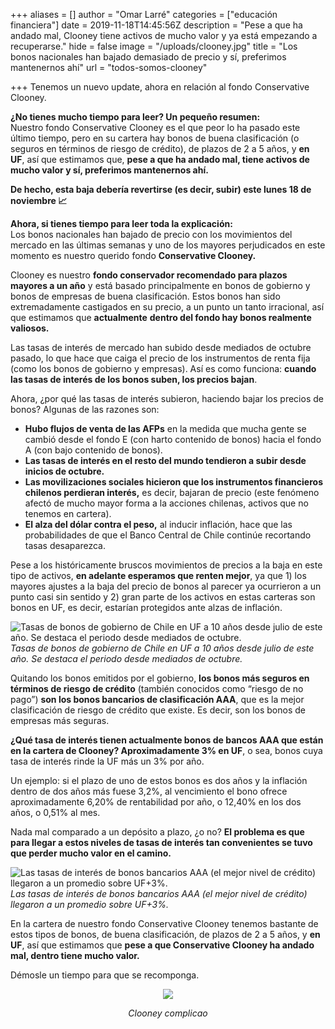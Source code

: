 +++
aliases = []
author = "Omar Larré"
categories = ["educación financiera"]
date = 2019-11-18T14:45:56Z
description = "Pese a que ha andado mal, Clooney tiene activos de mucho valor y ya está empezando a recuperarse."
hide = false
image = "/uploads/clooney.jpg"
title = "Los bonos nacionales han bajado demasiado de precio y sí, preferimos mantenernos ahí"
url = "todos-somos-clooney"

+++
Tenemos un nuevo update, ahora en relación al fondo Conservative Clooney.

**¿No tienes mucho tiempo para leer? Un pequeño resumen:**  
Nuestro fondo Conservative Clooney es el que peor lo ha pasado este último tiempo, pero en su cartera hay bonos de buena clasificación (o seguros en términos de riesgo de crédito), de plazos de 2 a 5 años, y **en UF**, así que estimamos que, **pese a que ha andado mal, tiene activos de mucho valor y sí, preferimos mantenernos ahí.**

**De hecho, esta baja debería revertirse (es decir, subir) este lunes 18 de noviembre 📈**

**Ahora, si tienes tiempo para leer toda la explicación:**  
Los bonos nacionales han bajado de precio con los movimientos del mercado en las últimas semanas y uno de los mayores perjudicados en este momento es nuestro querido fondo **Conservative Clooney.**

Clooney es nuestro **fondo conservador recomendado para plazos mayores a un año** y está basado principalmente en bonos de gobierno y bonos de empresas de buena clasificación. Estos bonos han sido extremadamente castigados en su precio, a un punto un tanto irracional, así que estimamos que **actualmente** **dentro del fondo hay bonos realmente valiosos.**

Las tasas de interés de mercado han subido desde mediados de octubre pasado, lo que hace que caiga el precio de los instrumentos de renta fija (como los bonos de gobierno y empresas). Así es como funciona: **cuando las tasas de interés de los bonos suben, los precios bajan**.

Ahora, ¿por qué las tasas de interés subieron, haciendo bajar los precios de bonos? Algunas de las razones son:

* **Hubo flujos de venta de las AFPs** en la medida que mucha gente se cambió desde el fondo E (con harto contenido de bonos) hacia el fondo A (con bajo contenido de bonos).
* **Las tasas de interés en el resto del mundo tendieron a subir desde inicios de octubre.**
* **Las movilizaciones sociales hicieron que los instrumentos financieros chilenos perdieran interés,** es decir, bajaran de precio (este fenómeno afectó de mucho mayor forma a la acciones chilenas, activos que no tenemos en cartera).
* **El alza del dólar contra el peso,** al inducir inflación, hace que las probabilidades de que el Banco Central de Chile continúe recortando tasas desaparezca.

Pese a los históricamente bruscos movimientos de precios a la baja en este tipo de activos, **en adelante esperamos que renten mejor**, ya que 1) los mayores ajustes a la baja del precio de bonos al parecer ya ocurrieron a un punto casi sin sentido y 2) gran parte de los activos en estas carteras son bonos en UF, es decir, estarían protegidos ante alzas de inflación.

​![Tasas de bonos de gobierno de Chile en UF a 10 años desde julio de este año. Se destaca el periodo desde mediados de octubre.](/uploads/BCU.png)_Tasas de bonos de gobierno de Chile en UF a 10 años desde julio de este año. Se destaca el periodo desde mediados de octubre._

Quitando los bonos emitidos por el gobierno, **los bonos más seguros en términos de riesgo de crédito** (también conocidos como “riesgo de no pago”) **son los bonos bancarios de clasificación AAA**, que es la mejor clasificación de riesgo de crédito que existe. Es decir, son los bonos de empresas más seguras.

**¿Qué tasa de interés tienen actualmente bonos de bancos AAA que están en la cartera de Clooney? Aproximadamente 3% en UF**, o sea, bonos cuya tasa de interés rinde la UF más un 3% por año.

Un ejemplo: si el plazo de uno de estos bonos es dos años y la inflación dentro de dos años más fuese 3,2%, al vencimiento el bono ofrece aproximadamente 6,20% de rentabilidad por año, o 12,40% en los dos años, o 0,51% al mes.

Nada mal comparado a un depósito a plazo, ¿o no? **El problema es que para llegar a estos niveles de tasas de interés tan convenientes se tuvo que perder mucho valor en el camino.**

![Las tasas de interés de bonos bancarios AAA (el mejor nivel de crédito) llegaron a un promedio sobre UF+3%.](/uploads/tasadeinteres.png)_Las tasas de interés de bonos bancarios AAA (el mejor nivel de crédito) llegaron a un promedio sobre UF+3%._

En la cartera de nuestro fondo Conservative Clooney tenemos bastante de estos tipos de bonos, de buena clasificación, de plazos de 2 a 5 años, y **en UF**, así que estimamos que **pese a que Conservative Clooney ha andado mal, dentro tiene mucho valor.**

Démosle un tiempo para que se recomponga.

<div style="text-align:center"> 

<figure> 

<img src="/uploads/clooney.gif">

<em> Clooney complicao </em>

</figure> 

</div>

​